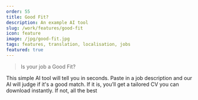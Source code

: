 ```yaml
---
order: 55
title: Good Fit?
description: An example AI tool
slug: /work/features/good-fit
icon: feature
image: /jpg/good-fit.jpg
tags: features, translation, localisation, jobs
featured: true
---
```

> Is your job a Good Fit?

This simple AI tool will tell you in seconds. Paste in a job description and our AI will judge if it's a good match. If it is, you’ll get a tailored CV you can download instantly. If not, all the best
